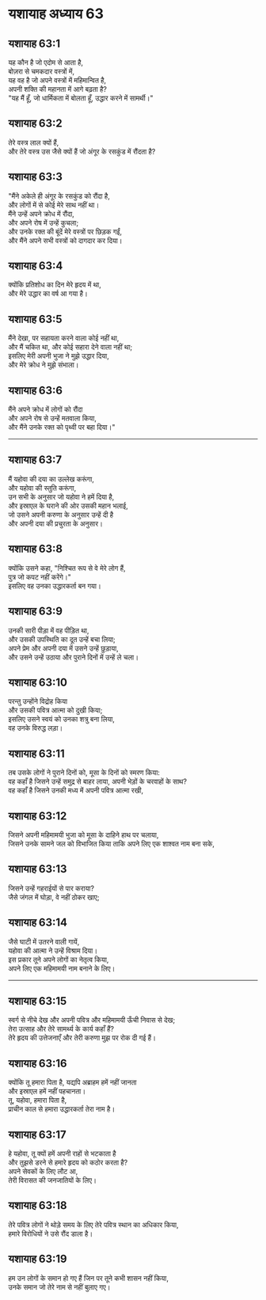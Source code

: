 # यशायाह अध्याय 63

## यशायाह 63:1  
यह कौन है जो एदोम से आता है,  
बोज़रा से चमकदार वस्त्रों में,  
यह वह है जो अपने वस्त्रों में महिमान्वित है,  
अपनी शक्ति की महानता में आगे बढ़ता है?  
"यह मैं हूँ, जो धार्मिकता में बोलता हूँ, उद्धार करने में सामर्थी।"

## यशायाह 63:2  
तेरे वस्त्र लाल क्यों हैं,  
और तेरे वस्त्र उस जैसे क्यों हैं जो अंगूर के रसकुंड में रौंदता है?

## यशायाह 63:3  
"मैंने अकेले ही अंगूर के रसकुंड को रौंदा है,  
और लोगों में से कोई मेरे साथ नहीं था।  
मैंने उन्हें अपने क्रोध में रौंदा,  
और अपने रोष में उन्हें कुचला;  
और उनके रक्त की बूंदें मेरे वस्त्रों पर छिड़क गईं,  
और मैंने अपने सभी वस्त्रों को दागदार कर दिया।

## यशायाह 63:4  
क्योंकि प्रतिशोध का दिन मेरे हृदय में था,  
और मेरे उद्धार का वर्ष आ गया है।

## यशायाह 63:5  
मैंने देखा, पर सहायता करने वाला कोई नहीं था,  
और मैं चकित था, और कोई सहारा देने वाला नहीं था;  
इसलिए मेरी अपनी भुजा ने मुझे उद्धार दिया,  
और मेरे क्रोध ने मुझे संभाला।

## यशायाह 63:6  
मैंने अपने क्रोध में लोगों को रौंदा  
और अपने रोष से उन्हें मतवाला किया,  
और मैंने उनके रक्त को पृथ्वी पर बहा दिया।"

---

## यशायाह 63:7  
मैं यहोवा की दया का उल्लेख करूंगा,  
और यहोवा की स्तुति करूंगा,  
उन सभी के अनुसार जो यहोवा ने हमें दिया है,  
और इस्राएल के घराने की ओर उसकी महान भलाई,  
जो उसने अपनी करुणा के अनुसार उन्हें दी है  
और अपनी दया की प्रचुरता के अनुसार।

## यशायाह 63:8  
क्योंकि उसने कहा, "निश्चित रूप से वे मेरे लोग हैं,  
पुत्र जो कपट नहीं करेंगे।"  
इसलिए वह उनका उद्धारकर्ता बन गया।

## यशायाह 63:9  
उनकी सारी पीड़ा में वह पीड़ित था,  
और उसकी उपस्थिति का दूत उन्हें बचा लिया;  
अपने प्रेम और अपनी दया में उसने उन्हें छुड़ाया,  
और उसने उन्हें उठाया और पुराने दिनों में उन्हें ले चला।

## यशायाह 63:10  
परन्तु उन्होंने विद्रोह किया  
और उसकी पवित्र आत्मा को दुखी किया;  
इसलिए उसने स्वयं को उनका शत्रु बना लिया,  
वह उनके विरुद्ध लड़ा।

## यशायाह 63:11  
तब उसके लोगों ने पुराने दिनों को, मूसा के दिनों को स्मरण किया:  
वह कहाँ है जिसने उन्हें समुद्र से बाहर लाया, अपनी भेड़ों के चरवाहों के साथ?  
वह कहाँ है जिसने उनकी मध्य में अपनी पवित्र आत्मा रखी,

## यशायाह 63:12  
जिसने अपनी महिमामयी भुजा को मूसा के दाहिने हाथ पर चलाया,  
जिसने उनके सामने जल को विभाजित किया ताकि अपने लिए एक शाश्वत नाम बना सके,

## यशायाह 63:13  
जिसने उन्हें गहराईयों से पार कराया?  
जैसे जंगल में घोड़ा, वे नहीं ठोकर खाए;

## यशायाह 63:14  
जैसे घाटी में उतरने वाली गायें,  
यहोवा की आत्मा ने उन्हें विश्राम दिया।  
इस प्रकार तूने अपने लोगों का नेतृत्व किया,  
अपने लिए एक महिमामयी नाम बनाने के लिए।

---

## यशायाह 63:15  
स्वर्ग से नीचे देख और अपनी पवित्र और महिमामयी ऊँची निवास से देख;  
तेरा उत्साह और तेरे सामर्थ्य के कार्य कहाँ हैं?  
तेरे हृदय की उत्तेजनाएँ और तेरी करुणा मुझ पर रोक दी गई हैं।

## यशायाह 63:16  
क्योंकि तू हमारा पिता है, यद्यपि अब्राहम हमें नहीं जानता  
और इस्राएल हमें नहीं पहचानता।  
तू, यहोवा, हमारा पिता है,  
प्राचीन काल से हमारा उद्धारकर्ता तेरा नाम है।

## यशायाह 63:17  
हे यहोवा, तू क्यों हमें अपनी राहों से भटकाता है  
और तुझसे डरने से हमारे हृदय को कठोर करता है?  
अपने सेवकों के लिए लौट आ,  
तेरी विरासत की जनजातियों के लिए।

## यशायाह 63:18  
तेरे पवित्र लोगों ने थोड़े समय के लिए तेरे पवित्र स्थान का अधिकार किया,  
हमारे विरोधियों ने उसे रौंद डाला है।

## यशायाह 63:19  
हम उन लोगों के समान हो गए हैं जिन पर तूने कभी शासन नहीं किया,  
उनके समान जो तेरे नाम से नहीं बुलाए गए।
